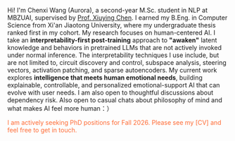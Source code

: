 <span class='anchor' id='about-me'></span>
Hi! I'm Chenxi Wang (Aurora), a second-year M.Sc. student in NLP at MBZUAI, supervised by [Prof. Xiuying Chen](https://iriscxy.github.io/). I earned my B.Eng. in Computer Science from Xi'an Jiaotong University, where my undergraduate thesis ranked first in my cohort.
My research focuses on human-centered AI. I take an **interpretability-first post-training** approach to **"awaken"** latent knowledge and behaviors in pretrained LLMs that are not actively invoked under normal inference. The interpretability techniques I use include, but are not limited to, circuit discovery and control, subspace analysis, steering vectors, activation patching, and sparse autoencoders. 
My current work explores **intelligence that meets human emotional needs**, building explainable, controllable, and personalized emotional-support AI that can evolve with user needs. I am also open to thoughtful discussions about dependency risk. 
Also open to casual chats about philosophy of mind and what makes AI feel more human：）

<p style="color: #FF6B35;">I am actively seeking PhD positions for Fall 2026. Please see my [CV] and feel free to get in touch.</p>


